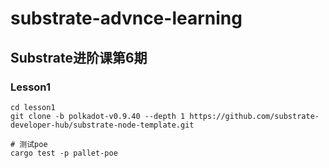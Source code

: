 # substrate-advnce-learning
## Substrate进阶课第6期
### Lesson1
```shell
cd lesson1
git clone -b polkadot-v0.9.40 --depth 1 https://github.com/substrate-developer-hub/substrate-node-template.git

# 测试poe
cargo test -p pallet-poe
```